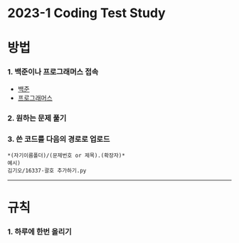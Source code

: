 2023-1 Coding Test Study
==================
# 방법
### 1. 백준이나 프로그래머스 접속
 * [백준](https://www.acmicpc.net)
 * [프로그래머스](https://programmers.co.kr)
### 2. 원하는 문제 풀기
### 3. 쓴 코드를 다음의 경로로 업로드
	*(자기이름폴더)/(문제번호 or 제목).(확장자)*    
	예시)
	김기오/16337-괄호 추가하기.py
<hr/>

# 규칙
### 1. 하루에 한번 올리기